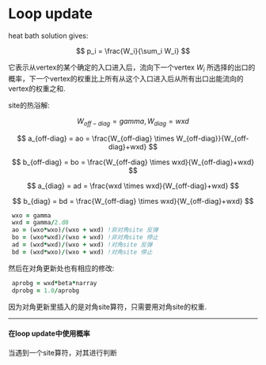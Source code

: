# Loop update

heat bath solution gives:  

$$
p_i = \frac{W_i}{\sum_i W_i}
$$

它表示从vertex的某个确定的入口进入后，流向下一个vertex $W_i$ 所选择的出口的概率，下一个vertex的权重比上所有从这个入口进入后从所有出口出能流向的vertex的权重之和.  

site的热浴解:   

$$
W_{off-diag} = gamma, W_{diag} = wxd
$$

$$
a_{off-diag} = ao = \frac{W_{off-diag} \times W_{off-diag}}{W_{off-diag}+wxd}
$$

$$
b_{off-diag} = bo = \frac{W_{off-diag} \times wxd}{W_{off-diag}+wxd}
$$

$$
a_{diag} = ad = \frac{wxd \times wxd}{W_{off-diag}+wxd}
$$

$$
b_{diag} = bd = \frac{W_{off-diag} \times wxd}{W_{off-diag}+wxd}
$$

```fortran
 wxo = gamma
 wxd = gamma/2.d0
 ao = (wxo*wxo)/(wxo + wxd) !非对角site 反弹
 bo = (wxo*wxd)/(wxo + wxd) !非对角site 停止
 ad = (wxd*wxd)/(wxo + wxd) !对角site 反弹
 bd = (wxd*wxo)/(wxo + wxd) !对角site 停止
```


然后在对角更新处也有相应的修改:  
```fortran
 aprobg = wxd*beta*narray
 dprobg = 1.0/aprobg
```
因为对角更新里插入的是对角site算符，只需要用对角site的权重.

------

#### 在loop update中使用概率  
当遇到一个site算符，对其进行判断
